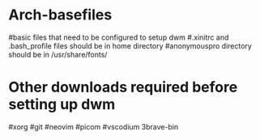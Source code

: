# Arch-basefiles
#basic files that need to be configured to setup dwm
#.xinitrc and .bash_profile files should be in home directory
#anonymouspro directory should be in /usr/share/fonts/
# Other downloads required before setting up dwm
#xorg
#git
#neovim
#picom
#vscodium
3brave-bin
